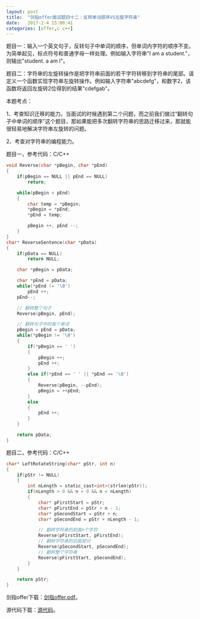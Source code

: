 ```yaml
---
layout:	post
title:	"剑指offer面试题四十二：反转单词顺序VS左旋字符串"
date:	2017-2-4 15:00:41
categories:	[offer,c c++]
---
```


题目一：输入一个英文句子，反转句子中单词的顺序，但单词内字符的顺序不变。为简单起见，标点符号和普通字母一样处理。例如输入字符串"I am a student."，则输出"student. a am I"。

题目二：字符串的左旋转操作是把字符串前面的若干字符转移到字符串的尾部。请定义一个函数实现字符串左旋转操作。例如输入字符串"abcdefg"，和数字2，该函数将返回左旋转2位得到的结果"cdefgab"。

本题考点：

1、考查知识迁移的能力。当面试的时候遇到第二个问题，而之前我们做过“翻转句子中单词的顺序”这个题目，那如果能把多次翻转字符串的思路迁移过来，那就能很轻易地解决字符串左旋转的问题。

2、考查对字符串的编程能力。

题目一，参考代码：C/C++

```c
void Reverse(char *pBegin, char *pEnd)
{
    if(pBegin == NULL || pEnd == NULL)
        return;

    while(pBegin < pEnd)
    {
        char temp = *pBegin;
        *pBegin = *pEnd;
        *pEnd = temp;

        pBegin ++, pEnd --;
    }
}
char* ReverseSentence(char *pData)
{
    if(pData == NULL)
        return NULL;

    char *pBegin = pData;

    char *pEnd = pData;
    while(*pEnd != '\0')
        pEnd ++;
    pEnd--;

    // 翻转整个句子
    Reverse(pBegin, pEnd);

    // 翻转句子中的每个单词
    pBegin = pEnd = pData;
    while(*pBegin != '\0')
    {
        if(*pBegin == ' ')
        {
            pBegin ++;
            pEnd ++;
        }
        else if(*pEnd == ' ' || *pEnd == '\0')
        {
            Reverse(pBegin, --pEnd);
            pBegin = ++pEnd;
        }
        else
        {
            pEnd ++;
        }
    }

    return pData;
}
```

题目二，参考代码：C/C++

```c
char* LeftRotateString(char* pStr, int n)
{
    if(pStr != NULL)
    {
        int nLength = static_cast<int>(strlen(pStr));
        if(nLength > 0 && n > 0 && n < nLength)
        {
            char* pFirstStart = pStr;
            char* pFirstEnd = pStr + n - 1;
            char* pSecondStart = pStr + n;
            char* pSecondEnd = pStr + nLength - 1;

            // 翻转字符串的前面n个字符
            Reverse(pFirstStart, pFirstEnd);
            // 翻转字符串的后面部分
            Reverse(pSecondStart, pSecondEnd);
            // 翻转整个字符串
            Reverse(pFirstStart, pSecondEnd);
        }
    }

    return pStr;
}
```

剑指offer下载：[剑指offer.pdf](https://raw.githubusercontent.com/cofire/cofire.github.io/master/source/剑指offer.pdf "剑指offer.pdf")。

源代码下载：[源代码](https://raw.githubusercontent.com/cofire/cofire.github.io/master/source/剑指offer源代码.zip "剑指offer源代码")。